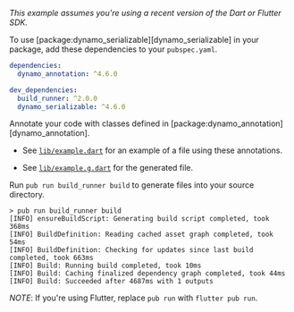 _This example assumes you're using a recent version of the Dart or Flutter SDK._

To use [package:dynamo_serializable][dynamo_serializable] in your package, add these
dependencies to your `pubspec.yaml`.

```yaml
dependencies:
  dynamo_annotation: ^4.6.0

dev_dependencies:
  build_runner: ^2.0.0
  dynamo_serializable: ^4.6.0
```

Annotate your code with classes defined in
[package:dynamo_annotation][dynamo_annotation].

- See [`lib/example.dart`][example] for an example of a file using these
  annotations.

- See [`lib/example.g.dart`][example_g] for the generated file.

Run `pub run build_runner build` to generate files into your source directory.

```console
> pub run build_runner build
[INFO] ensureBuildScript: Generating build script completed, took 368ms
[INFO] BuildDefinition: Reading cached asset graph completed, took 54ms
[INFO] BuildDefinition: Checking for updates since last build completed, took 663ms
[INFO] Build: Running build completed, took 10ms
[INFO] Build: Caching finalized dependency graph completed, took 44ms
[INFO] Build: Succeeded after 4687ms with 1 outputs
```

_NOTE_: If you're using Flutter, replace `pub run` with
`flutter pub run`.

[example]: lib/example.dart
[example_g]: lib/example.g.dart
[json_annotation]: https://pub.dev/packages/dynamo_annotation
[json_serializable]: https://pub.dev/packages/dynamo_serializable
